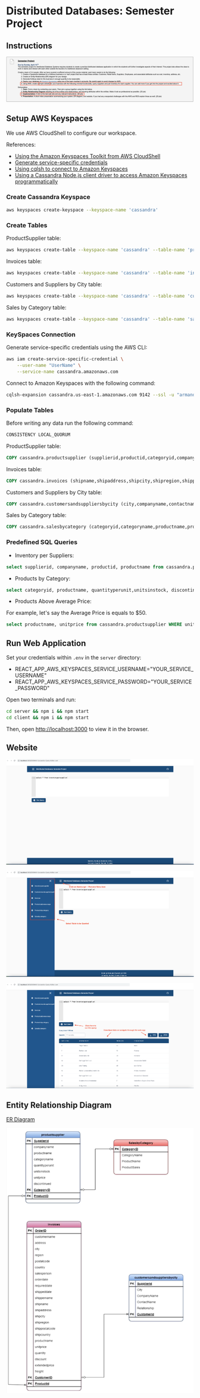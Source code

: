 # Distributed Databases: Semester Project

## Instructions

![Instructions](assets/screenshots/Distributed%20Database%20-%20Semester%20Project.png)

## Setup AWS Keyspaces

We use AWS CloudShell to configure our workspace.

References:

+ [Using the Amazon Keyspaces Toolkit from AWS CloudShell](https://github.com/aws-samples/amazon-keyspaces-toolkit/tree/master/aws-cloudshell)
+ [Generate service-specific credentials](https://docs.aws.amazon.com/keyspaces/latest/devguide/programmatic.credentials.ssc.html)
+ [Using cqlsh to connect to Amazon Keyspaces](https://docs.aws.amazon.com/keyspaces/latest/devguide/programmatic.cqlsh.html#using_cqlsh)
+ [Using a Cassandra Node.js client driver to access Amazon Keyspaces programmatically](https://docs.aws.amazon.com/keyspaces/latest/devguide/using_nodejs_driver.html)

### Create Cassandra Keyspace

```sh
aws keyspaces create-keyspace --keyspace-name 'cassandra'
```

### Create Tables

ProductSupplier table:

```sh
aws keyspaces create-table --keyspace-name 'cassandra' --table-name 'productsupplier' --schema-definition 'file://aws/keyspaces/cassandra/productsupplier/schema_definition.json'
```

Invoices table:

```sh
aws keyspaces create-table --keyspace-name 'cassandra' --table-name 'invoices' --schema-definition 'file://aws/keyspaces/cassandra/invoices/schema_definition.json'
```

Customers and Suppliers by City table:

```sh
aws keyspaces create-table --keyspace-name 'cassandra' --table-name 'customersandsuppliersbycity' --schema-definition 'file://aws/keyspaces/cassandra/customersandsuppliersbycity/schema_definition.json'
```

Sales by Category table:

```sh
aws keyspaces create-table --keyspace-name 'cassandra' --table-name 'salesbycategory' --schema-definition 'file://aws/keyspaces/cassandra/salesbycategory/schema_definition.json'
```

### KeySpaces Connection

Generate service-specific credentials using the AWS CLI:

```sh
aws iam create-service-specific-credential \
    --user-name "UserName" \
    --service-name cassandra.amazonaws.com
```

Connect to Amazon Keyspaces with the following command:

```sh
cqlsh-expansion cassandra.us-east-1.amazonaws.com 9142 --ssl -u "armando+1-at-812301871030" -p "JkZirBhrQxUUXEE99hhVnLu4HGwN3ksV0OskjFCMEwc="
```

### Populate Tables

Before writing any data run the following command:

```sql
CONSISTENCY LOCAL_QUORUM
```

ProductSupplier table:

```sql
COPY cassandra.productsupplier (supplierid,productid,categoryid,companyname,productname,categoryname,quantityperunit,unitsinstock,unitprice,discontinued) FROM 'data/csv/productsupplier.csv' WITH DELIMITER='|' AND HEADER=TRUE;
```

Invoices table:

```sql
COPY cassandra.invoices (shipname,shipaddress,shipcity,shipregion,shippostalcode,shipcountry,customerid,customername,address,city,region,postalcode,country,salesperson,orderid,orderdate,requireddate,shippeddate,shippername,productid,productname,unitprice,quantity,discount,extendedprice,freight) FROM 'data/csv/invoices.csv' WITH DELIMITER='|' AND HEADER=TRUE;
```

Customers and Suppliers by City table:

```sql
COPY cassandra.customersandsuppliersbycity (city,companyname,contactname,relationship) FROM 'data/csv/customersandsuppliersbycity.csv' WITH DELIMITER='|' AND HEADER=TRUE;
```

Sales by Category table:

```sql
COPY cassandra.salesbycategory (categoryid,categoryname,productname,productsales) FROM 'data/csv/salesbycategory.csv' WITH DELIMITER='|' AND HEADER=TRUE;
```

### Predefined SQL Queries

+ Inventory per Suppliers:

```sql
select supplierid, companyname, productid, productname from cassandra.productsupplier;
```

+ Products by Category:

```sql
select categoryid, productname, quantityperunit,unitsinstock, discontinued  from cassandra.productsupplier WHERE discontinued = 0 ALLOW FILTERING;
```

+ Products Above Average Price:

For example, let's say the Average Price is equals to $50.

```sql
select productname, unitprice from cassandra.productsupplier WHERE unitprice > 90 ALLOW FILTERING;
```

## Run Web Application

Set your credentials within `.env` in the  `server` directory:

+ REACT_APP_AWS_KEYSPACES_SERVICE_USERNAME="YOUR_SERVICE_USERNAME"
+ REACT_APP_AWS_KEYSPACES_SERVICE_PASSWORD="YOUR_SERVICE_PASSWORD"

Open two terminals and run:

```sh
cd server && npm i && npm start
cd client && npm i && npm start
```

Then, open [http://localhost:3000](http://localhost:3000) to view it in the browser.

## Website

![HomePage](assets/screenshots/Website%20template%201.png)

![NavigationMenu](assets/screenshots/Website%20template%202.png)

![QueryDB](assets/screenshots/Website%20template%203.png)

## Entity Relationship Diagram

[ER Diagram](https://github.com/arm-diaz/DDBMS-Cassandra-Query-Editor/blob/main/assets/pdf/ERD.pdf)

![HomePage](assets/screenshots/ERD.png)

